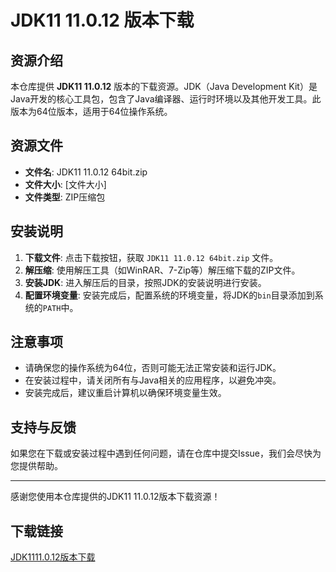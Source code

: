 # JDK11 11.0.12 版本下载

## 资源介绍

本仓库提供 **JDK11 11.0.12** 版本的下载资源。JDK（Java Development Kit）是Java开发的核心工具包，包含了Java编译器、运行时环境以及其他开发工具。此版本为64位版本，适用于64位操作系统。

## 资源文件

- **文件名**: JDK11 11.0.12 64bit.zip
- **文件大小**: [文件大小]
- **文件类型**: ZIP压缩包

## 安装说明

1. **下载文件**: 点击下载按钮，获取 `JDK11 11.0.12 64bit.zip` 文件。
2. **解压缩**: 使用解压工具（如WinRAR、7-Zip等）解压缩下载的ZIP文件。
3. **安装JDK**: 进入解压后的目录，按照JDK的安装说明进行安装。
4. **配置环境变量**: 安装完成后，配置系统的环境变量，将JDK的`bin`目录添加到系统的`PATH`中。

## 注意事项

- 请确保您的操作系统为64位，否则可能无法正常安装和运行JDK。
- 在安装过程中，请关闭所有与Java相关的应用程序，以避免冲突。
- 安装完成后，建议重启计算机以确保环境变量生效。

## 支持与反馈

如果您在下载或安装过程中遇到任何问题，请在仓库中提交Issue，我们会尽快为您提供帮助。

---

感谢您使用本仓库提供的JDK11 11.0.12版本下载资源！

## 下载链接

[JDK1111.0.12版本下载](https://pan.quark.cn/s/ea44c88aea3a)